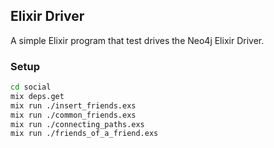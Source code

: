 ## Elixir Driver

A simple Elixir program that test drives the Neo4j Elixir Driver.

### Setup

```bash
cd social
mix deps.get
mix run ./insert_friends.exs
mix run ./common_friends.exs
mix run ./connecting_paths.exs
mix run ./friends_of_a_friend.exs
```